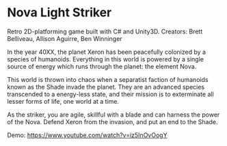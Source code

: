 # Nova Light Striker
Retro 2D-platforming game built with C# and Unity3D.
Creators: Brett Belliveau, Allison Aguirre, Ben Winninger

In the year 40XX, the planet Xeron has been peacefully colonized by a species of humanoids. Everything in this world is powered by a single source of energy which runs through the planet: the element Nova.

This world is thrown into chaos when a separatist faction of humanoids known as the Shade invade the planet. They are an advanced species transcended to a energy-less state, and their mission is to exterminate all lesser forms of life, one world at a time.

As the striker, you are agile, skillful with a blade and can harness the power of the Nova. Defend Xeron from the invasion, and put an end to the Shade.

Demo: https://www.youtube.com/watch?v=iz5InOvOogY
